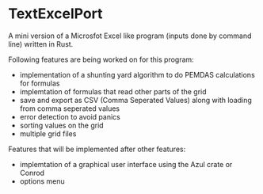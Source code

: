 # TextExcelPort

A mini version of a Microsfot Excel like program (inputs done by command line) written in Rust. 



Following features are being worked on for this program:
- implementation of a shunting yard algorithm to do PEMDAS calculations for formulas 
- implemtation of formulas that read other parts of the grid
- save and export as CSV (Comma Seperated Values) along with loading from comma seperated values 
- error detection to avoid panics
- sorting values on the grid
- multiple grid files

Features that will be implemented after other features:
- implemtation of a graphical user interface using the Azul crate or Conrod
- options menu
